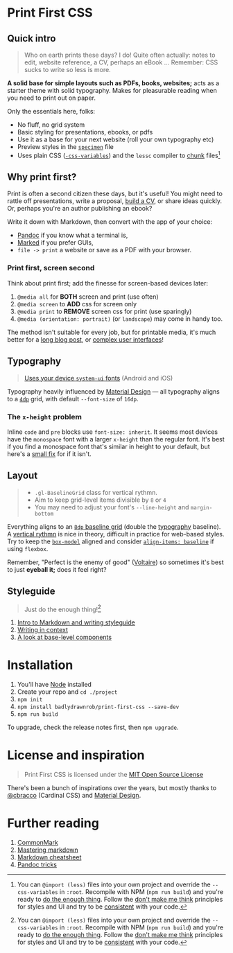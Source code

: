 # Print First CSS



## Quick intro

> Who on earth prints these days? I do!
> Quite often actually: notes to edit, website reference, a CV, perhaps an eBook ...
> Remember: CSS sucks to write so less is more.

**A solid base for simple layouts such as PDFs, books, websites;** acts as a starter theme with solid typography. Makes for pleasurable reading when you need to print out on paper.

Only the essentials here, folks:

- No fluff, no grid system
- Basic styling for presentations, ebooks, or pdfs
- Use it as a base for your next website (roll your own typography etc)
- Preview styles in the [`specimen`](./build/markdown/specimen.html) file
- Uses plain CSS ([`-css-variables`](./source/style/modules/variables/_root.less)) and the `lessc` compiler to [chunk](https://en.wikipedia.org/wiki/Separation_of_concerns) files[^1]



## Why print first?

Print is often a second citizen these days, but it's useful! You might need to rattle off presentations, write a proposal, [build a CV](https://github.com/badlydrawnrob/print-first-cv), or share ideas quickly. Or, perhaps you're an author publishing an ebook?

Write it down with Markdown, then convert with the app of your choice:

- [Pandoc](https://pandoc.org) if you know what a terminal is,
- [Marked](http://marked2app.com) if you prefer GUIs,
- `file -> print` a website or save as a PDF with your browser.


### Print first, screen second

Think about print first; add the finesse for screen-based devices later:

1. `@media all` for **BOTH** screen and print (use often)
2. `@media screen` to **ADD** css for screen only
3. `@media print` to **REMOVE** screen css for print (use sparingly)
4. `@media (orientation: portrait)` (or `landscape`) may come in handy too.

The method isn't suitable for every job, but for printable media, it's much better for a [long blog post](https://wpmudev.com/blog/stop-printing-ugly-wordpress-pages-heres-how-to-fix-it/), or [complex user interfaces](https://www.smashingmagazine.com/2011/11/how-to-set-up-a-print-style-sheet/)!


## Typography

> [Uses your device `system-ui` fonts](./source/style/modules/variables/typography.less) (Android and iOS)

Typography heavily influenced by [Material Design](https://material.io/design/typography/the-type-system.html) — all typography aligns to a [`4dp`](https://stackoverflow.com/a/2025541) grid, with default `--font-size` of `16dp`.

### The `x-height` problem

Inline `code` and `pre` blocks use `font-size: inherit`. It seems most devices have the `monospace` font with a larger `x-height` than the regular font. It's best if you find a monospace font that's similar in height to your default, but here's a [small fix](https://tinyurl.com/2p9xpevw) for if it isn't.


## Layout

> - `.gl-BaselineGrid` class for vertical rythmn.
> - Aim to keep grid-level items divisible by `8` or `4`
> - You may need to adjust your font's `--line-height` and `margin-bottom`

Everything aligns to an [`8dp` baseline grid](./source/modules/mixins/grid-baseline.less) (double the [typography](./#typography) baseline). A [vertical rythmn](http://webtypography.net/2.2.2) is nice in theory, difficult in practice for web-based styles. Try to keep the [`box-model`](https://developer.mozilla.org/en-US/docs/Learn/CSS/Building_blocks/The_box_model) aligned and consider [`align-items: baseline`](https://css-tricks.com/almanac/properties/a/align-items/) if using `flexbox`.

Remember, "Perfect is the enemy of good" ([Voltaire](https://en.wikipedia.org/wiki/Perfect_is_the_enemy_of_good)) so sometimes it's best to just **eyeball it;** does it feel right?



## Styleguide

> Just do the enough thing![^1]

1. [Intro to Markdown and writing styleguide](./build/markdown/styleguide.md)
2. [Writing in context](./build/markdown/specimen.md)
3. [A look at base-level components](./build/markdown/partials.md)
<!--4. [Sane stylesheets for css](https://github.com/badlydrawnrob/ecss)-->



# Installation

1. You'll have [Node](https://nodejs.org/en/) installed
2. Create your repo and `cd ./project`
3. `npm init`
4. `npm install badlydrawnrob/print-first-css --save-dev`
5. `npm run build`

To upgrade, check the release notes first, then `npm upgrade`.



# License and inspiration

> Print First CSS is licensed under the [MIT Open Source License](./license.md)

There's been a bunch of inspirations over the years, but mostly thanks to [@cbracco](https://github.com/cbracco) (Cardinal CSS) and [Material Design](https://m2.material.io/design/typography/the-type-system.html).



# Further reading

1. [CommonMark](http://commonmark.org/help/)
2. [Mastering markdown](https://guides.github.com/features/mastering-markdown/#examples)
3. [Markdown cheatsheet](https://github.com/adam-p/markdown-here/wiki/Markdown-Cheatsheet)
4. [Pandoc tricks](https://github.com/jgm/pandoc/wiki/Pandoc-Tricks)



[^1]: You can `@import (less)` files into your own project and override the `--css-variables` in `:root`. Recompile with NPM (`npm run build`) and you're ready to [do the enough thing](https://fs.blog/knowledge-project-podcast/jason-fried/). Follow the [don't make me think](https://en.wikipedia.org/wiki/Don%27t_Make_Me_Think) principles for styles and UI and try to be [consistent](https://google.github.io/styleguide/htmlcssguide.html) with your code.
